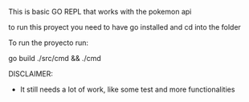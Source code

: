 This is basic GO REPL that works with the pokemon api

to run this proyect you need to have go installed and cd into the folder

To run the proyecto run:

go build ./src/cmd && ./cmd

DISCLAIMER: 

- It still needs a lot of work, like some test and more functionalities
